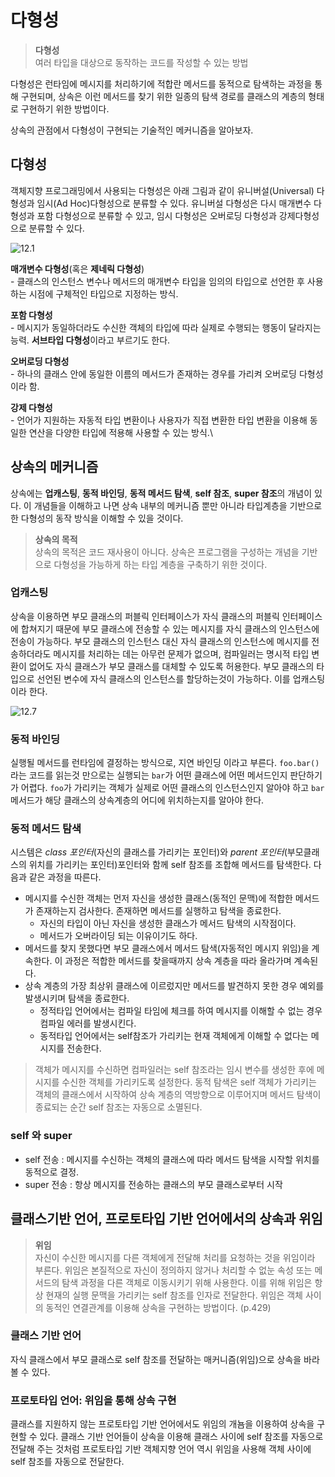 # 다형성
>**다형성**\
>여러 타입을 대상으로 동작하는 코드를 작성할 수 있는 방법

다형성은 런타임에 메시지를 처리하기에 적합란 메서드를 동적으로 탐색하는 과정을 통해 구현되며, 상속은 이런 메서드를 찾기 위한 일종의 탐색 경로를 클래스의 계층의 형태로 구현하기 위한 방법이다.

상속의 관점에서 다형성이 구현되는 기술적인 메커니즘을 알아보자.
## 다형성
객체지향 프로그래밍에서 사용되는 다형성은 아래 그림과 같이 유니버설(Universal) 다형성과 임시(Ad Hoc)다형성으로 분류할 수 있다. 유니버설 다형성은 다시 매개변수 다형성과 포함 다형성으로 분류할 수 있고, 임시 다형성은 오버로딩 다형성과 강제다형성으로 분류할 수 있다.

![12.1]()

**매개변수 다형성**(혹은 **제네릭 다형성**)\
\- 클래스의 인스턴스 변수나 메서드의 매개변수 타입을 임의의 타입으로 선언한 후 사용하는 시점에 구체적인 타입으로 지정하는 방식.

**포함 다형성**\
\- 메시지가 동일하더라도 수신한 객체의 타입에 따라 실제로 수행되는 행동이 달라지는 능력. **서브타입 다형성**이라고 부르기도 한다.

**오버로딩 다형성**\
\- 하나의 클래스 안에 동일한 이름의 메서드가 존재하는 경우를 가리켜 오버로딩 다형성이라 함.

**강제 다형성**\
\- 언어가 지원하는 자동적 타입 변환이나 사용자가 직접 변환한 타입 변환을 이용해 동일한 연산을 다양한 타입에 적용해 사용할 수 있는 방식.\

## 상속의 메커니즘

상속에는 **업캐스팅**, **동적 바인딩**, **동적 메서드 탐색**, **self 참조**, **super 참조**의 개념이 있다. 이 개념들을 이해하고 나면 상속 내부의 메커니즘 뿐만 아니라 타입계층을 기반으로 한 다형성의 동작 방식을 이해할 수 있을 것이다.
>**상속의 목적**\
>상속의 목적은 코드 재사용이 아니다. 상속은 프로그램을 구성하는 개념을 기반으로 다형성을 가능하게 하는 타입 계층을 구축하기 위한 것이다.
### 업캐스팅
상속을 이용하면 부모 클래스의 퍼블릭 인터페이스가 자식 클래스의 퍼블릭 인터페이스에 합쳐지기 때문에 부모 클래스에 전송할 수 있는 메시지를 자식 클래스의 인스턴스에 전송이 가능하다. 부모 클래스의 인스턴스 대신 자식 클래스의 인스턴스에 메시지를 전송하더라도 메시지를 처리하는 데는 아무런 문제가 없으며, 컴파일러는 명시적 타입 변환이 없어도 자식 클래스가 부모 클래스를 대체할 수 있도록 허용한다. 부모 클래스의 타입으로 선언된 변수에 자식 클래스의 인스턴스를 할당하는것이 가능하다. 이를 
업캐스팅이라 한다.

![12.7]()
### 동적 바인딩
실행될 메서드를 런타임에 결정하는 방식으로, 지연 바인딩 이라고 부른다. `foo.bar()`라는 코드를 읽는것 만으로는 실행되는 `bar`가 어떤 클래스에 어떤 메서드인지 판단하기가 어렵다. `foo`가 가리키는 객체가 실제로 어떤 클래스의 인스턴스인지 알아야 하고 `bar` 메서드가 해당 클래스의 상속계층의 어디에 위치하는지를 알아야 한다.
### 동적 메서드 탐색
시스템은 *class 포인터*(자신의 클래스를 가리키는 포인터)와 *parent 포인터*(부모클래스의 위치를 가리키는 포인터)포인터와 함께 self 참조를 조합해 메서드를 탐색한다. 다음과 같은 과정을 따른다.
* 메시지를 수신한 객체는 먼저 자신을 생성한 클래스(동적인 문맥)에 적합한 메서드가 존재하는지 검사한다. 존재하면 메서드를 실행하고 탐색을 종료한다.
    * 자신의 타입이 아닌 자신을 생성한 클래스가 메서드 탐색의 시작점이다.
    * 메서드가 오버라이딩 되는 이유이기도 하다.
* 메서드를 찾지 못했다면 부모 클래스에서 메서드 탐색(자동적인 메시지 위임)을 계속한다. 이 과정은 적합한 메서드를 찾을때까지 상속 계층을 따라 올라가며 계속된다.
* 상속 계층의 가장 최상위 클래스에 이르렀지만 메서드를 발견하지 못한 경우 예외를 발생시키며 탐색을 종료한다.
    * 정적타입 언어에서는 컴파일 타임에 체크를 하여 메시지를 이해할 수 없는 경우 컴파일 에러를 발생시킨다.
    * 동적타입 언어에서는 self참조가 가리키는 현재 객체에게 이해할 수 없다는 메시지를 전송한다.

> 객체가 메시지를 수신하면 컴파일러는 self 참조라는 임시 변수를 생성한 후에 메시지를 수신한 객체를 가리키도록 설정한다. 동적 탐색은 self 객체가 가리키는 객체의 클래스에서 시작하여 상속 계층의 역방향으로 이루어지며 메서드 탐색이 종료되는 순간 self 참조는 자동으로 소멸된다. 
### self 와 super
* self 전송 : 메시지를 수신하는 객체의 클래스에 따라 메서드 탐색을 시작할 위치를 동적으로 결정.
* super 전송 : 항상 메시지를 전송하는 클래스의 부모 클래스로부터 시작
## 클래스기반 언어, 프로토타입 기반 언어에서의 상속과 위임
>**위임**\
>자신이 수신한 메시지를 다른 객체에게 전달해 처리를 요청하는 것을 위임이라 부른다. 위임은 본질적으로 자신이 정의하지 않거나 처리할 수 없눈 속성 또는 메서드의 탐색 과정을 다른 객체로 이동시키기 위해 사용한다. 이를 위해 위임은 항상 현재의 실행 문맥을 가리키는 self 참조를 인자로 전달한다.
위임은 객체 사이의 동적인 연결관계를 이용해 상속을 구현하는 방법이다. (p.429)
### 클래스 기반 언어 
자식 클래스에서 부모 클래스로 self 참조를 전달하는 매커니즘(위임)으로 상속을 바라볼 수 있다. 
### 프로토타입 언어: 위임을 통해 상속 구현
클래스를 지원하지 않는 프로토타입 기반 언어에서도 위임의 개뇸을 이용하여 상속을 구현할 수 있다. 클래스 기반 언어들이 상속을 이용해 클래스 사이에 self 참조를 자동으로 전달해 주는 것처럼 프로토타입 기반 객체지향 언어 역시 위임을 사용해 객체 사이에 self 참조를 자동으로 전달한다.